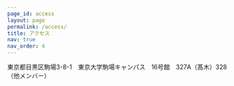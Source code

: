 ```yaml
---
page_id: access
layout: page
permalink: /access/
title: アクセス
nav: true
nav_order: 4
---
```


東京都目黒区駒場3-8-1　東京大学駒場キャンパス　16号館　327A（髙木）328（他メンバー）
